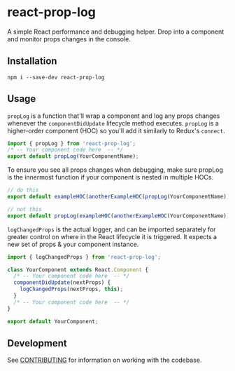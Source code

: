 # react-prop-log

A simple React performance and debugging helper. Drop into a component and monitor props changes in the console.

## Installation

`npm i --save-dev react-prop-log`

## Usage

`propLog` is a function that'll wrap a component and log any props changes whenever the `componentDidUpdate` lifecycle method executes. `propLog` is a higher-order component (HOC) so you'll add it similarly to Redux's `connect`.

```js
import { propLog } from 'react-prop-log';
/* -- Your component code here  -- */
export default propLog(YourComponentName);
```

To ensure you see all props changes when debugging, make sure propLog is the innermost function if your component is nested in multiple HOCs.

```js
// do this
export default exampleHOC(anotherExampleHOC(propLog(YourComponentName)));

// not this
export default propLog(exampleHOC(anotherExampleHOC(YourComponentName)));
```

`logChangedProps` is the actual logger, and can be imported separately for greater control on where in the React lifecycle it is triggered. It expects a new set of props & your component instance.

```js
import { logChangedProps } from 'react-prop-log';

class YourComponent extends React.Component {
  /* -- Your component code here  -- */
  componentDidUpdate(nextProps) {
    logChangedProps(nextProps, this);
  }
  /* -- Your component code here  -- */
}

export default YourComponent;
```

## Development

See [CONTRIBUTING](https://github.com/domain7/react-prop-log/blob/master/CONTRIBUTING.md) for information on working with the codebase.
